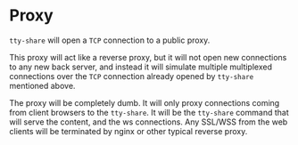 # Proxy

`tty-share` will open a `TCP` connection to a public proxy.

This proxy will act like a reverse proxy, but it will not open new connections to any new back
server, and instead it will simulate multiple multiplexed connections over the `TCP` connection
already opened by `tty-share` mentioned above.

The proxy will be completely dumb. It will only proxy connections coming from client browsers to the
`tty-share`. It will be the `tty-share` command that will serve the content, and the ws
connections. Any SSL/WSS from the web clients will be terminated by nginx or other typical reverse
proxy.
